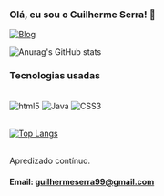 ### Olá, eu sou o Guilherme Serra! 👋

[![Blog](https://img.shields.io/badge/Instagram-E4405F?style=for-the-badge&logo=instagram&logoColor=white)](https://www.instagram.com/guiooliv_/)

![Anurag's GitHub stats](https://github-readme-stats.vercel.app/api?username=Guiooliv&show_icons=true&theme=radical)

### Tecnologias usadas
<div style= "display: inline_block"><br/> 
<img align= "center" alt ="html5" src="https://img.shields.io/badge/HTML5-E34F26?style=for-the-badge&logo=html5&logoColor=white" />

<img align= "center" alt ="Java" src="https://img.shields.io/badge/Java-ED8B00?style=for-the-badge&logo=openjdk&logoColor=white" />

<img align = "center" alt ="CSS3" src="https://img.shields.io/badge/CSS3-1572B6?style=for-the-badge&logo=css3&logoColor=white" />

<div>

<br>

[![Top Langs](https://github-readme-stats.vercel.app/api/top-langs/?username=Guiooliv)](https://github.com/anuraghazra/github-readme-stats)

<br>
Apredizado contínuo.

#### Email: guilhermeserra99@gmail.com
